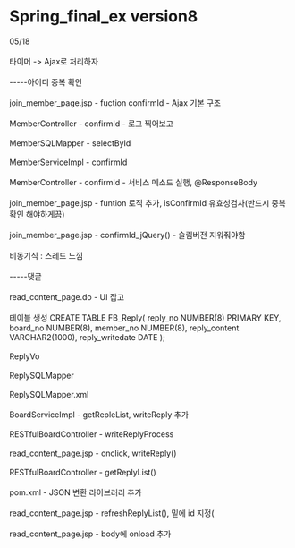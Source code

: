 # Spring_final_ex version8
05/18
<br>
<br>
타이머 -> Ajax로 처리하자
<br>
<br>
-----아이디 중복 확인
<br>
<br>
join_member_page.jsp - fuction confirmId - Ajax 기본 구조
<br>
<br>
MemberController - confirmId - 로그 찍어보고
<br>
<br>
MemberSQLMapper - selectById
<br>
<br>
MemberServiceImpl - confirmId
<br>
<br>
MemberController - confirmId - 서비스 메소드 실행, @ResponseBody
<br>
<br>
join_member_page.jsp - funtion 로직 추가, isConfirmId 유효성검사(반드시 중복확인 해야하게끔)
<br>
<br>
join_member_page.jsp - confirmId_jQuery() - 슬림버전 지워줘야함
<br>
<br>
비동기식 : 스레드 느낌
<br>
<br>
-----댓글
<br>
<br>
read_content_page.do - UI 잡고
<br>
<br>
테이블 생성 CREATE TABLE FB_Reply( reply_no NUMBER(8) PRIMARY KEY, board_no NUMBER(8), member_no NUMBER(8), reply_content VARCHAR2(1000), reply_writedate DATE );
<br>
<br>
ReplyVo
<br>
<br>
ReplySQLMapper
<br>
<br>
ReplySQLMapper.xml
<br>
<br>
BoardServiceImpl - getRepleList, writeReply 추가
<br>
<br>
RESTfulBoardController - writeReplyProcess
<br>
<br>
read_content_page.jsp - onclick, writeReply()
<br>
<br>
RESTfulBoardController - getReplyList()
<br>
<br>
pom.xml - JSON 변환 라이브러리 추가
<br>
<br>
read_content_page.jsp - refreshReplyList(), 밑에 id 지정(
<br>
<br>
read_content_page.jsp - body에 onload 추가
<br>
<br>
